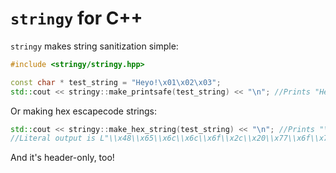 # `stringy` for C++

`stringy` makes string sanitization simple:

```C++
#include <stringy/stringy.hpp>

const char * test_string = "Heyo!\x01\x02\x03";
std::cout << stringy::make_printsafe(test_string) << "\n"; //Prints "Heyo!\x01\x02\x03"
```

Or making hex escapecode strings:

```C++
std::cout << stringy::make_hex_string(test_string) << "\n"; //Prints "\x48\x65\x79\x6f\x21\x01\x02\x03"
//Literal output is L"\\x48\\x65\\x6c\\x6c\\x6f\\x2c\\x20\\x77\\x6f\\x72\\x6c\\x64\\x21\\x01\\x02\\x03".

```

And it's header-only, too!
